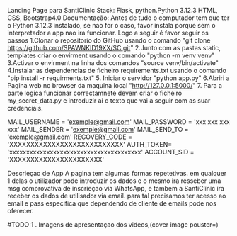 Landing Page para SantiClinic
Stack: Flask, python.Python 3.12.3 HTML, CSS, Bootstrap4.0
Documentação:
Antes de tudo o computador tem que ter o Python 3.12.3 instalado, se nao for o caso, favor instala porque sem o interpretador a app nao ira funcionar. Logo a seguir é favor seguir os passos
1.Clonar o repositorio do GitHub usando o comando "git clone https://github.com/SPAWNKID19XX/SC.git"
2.Junto com as pastas static, templates criar o envirment usando o comando "python -m venv venv"
3.Activar o envirment na linha dos comandos "source venv/bin/activate"
4.Instalar as dependencias de ficheiro requirements.txt usando o comando "pip install -r requirments.txt" 5. Iniciar o servidor "python app.py"
6.Abriri a Pagina web no browser da maquina local "http://127.0.0.1:5000/" 7. Para a parte logica funcionar correctamnete devem criar o ficheiro my_secret_data.py e introduzir ai o texto que vai a seguir com as suar credenciais.

MAIL_USERNAME = 'exemple@gmail.com'
MAIL_PASSWORD = 'xxx xxx xxx xxx'
MAIL_SENDER = 'exemple@gmail.com'
MAIL_SEND_TO = 'exemple@gmail.com'
RECOVERY_CODE = 'XXXXXXXXXXXXXXXXXXXXXXXXXXX'
AUTH_TOKEN= 'xxxxxxxxxxxxxxxxxxxxxxxxxxxxxxxxxxxxxxx'
ACCOUNT_SID = 'XXXXXXXXXXXXXXXXXXXXXX'

Descrieçao de App
A pagina tem algumas formas repetetivas. em qualquer 1 delas o utilizador pode introduzir os dados e o mesmo ira resseber uma msg comprovativa de inscrieçao via WhatsApp, e tambem a SantiClinic ira receber os dados de utilisador via email.
para tal precisamos ter acesso ao email e pass especifica que dependendo de cliente de emails pode nos oferecer.

#TODO
1 . Imagens de apresentaçao dos videos,(cover image pouster=)
